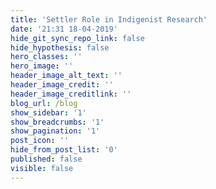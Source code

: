 ```yaml
---
title: 'Settler Role in Indigenist Research'
date: '21:31 18-04-2019'
hide_git_sync_repo_link: false
hide_hypothesis: false
hero_classes: ''
hero_image: ''
header_image_alt_text: ''
header_image_credit: ''
header_image_creditlink: ''
blog_url: /blog
show_sidebar: '1'
show_breadcrumbs: '1'
show_pagination: '1'
post_icon: ''
hide_from_post_list: '0'
published: false
visible: false
---
```



